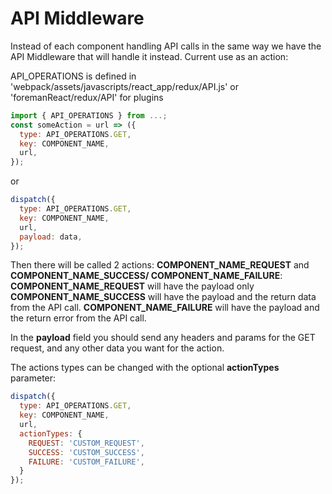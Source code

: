 # API Middleware

Instead of each component handling API calls in the same way we have the API Middleware that will handle it instead.
Current use as an action:

API_OPERATIONS is defined in 'webpack/assets/javascripts/react_app/redux/API.js'
or 'foremanReact/redux/API' for plugins
```js
import { API_OPERATIONS } from ...;
const someAction = url => ({
  type: API_OPERATIONS.GET,
  key: COMPONENT_NAME,
  url,
});
```

or

```js
dispatch({
  type: API_OPERATIONS.GET,
  key: COMPONENT_NAME,
  url,
  payload: data,
});
```

Then there will be called 2 actions: **COMPONENT_NAME_REQUEST** and **COMPONENT_NAME_SUCCESS/ COMPONENT_NAME_FAILURE**:
**COMPONENT_NAME_REQUEST** will have the payload only
**COMPONENT_NAME_SUCCESS** will have the payload and the return data from the API call.
**COMPONENT_NAME_FAILURE** will have the payload and the return error from the API call.

In the **payload** field you should send any headers and params for the GET request, and any other data you want for the action.

The actions types can be changed with the optional **actionTypes** parameter:

```js
dispatch({
  type: API_OPERATIONS.GET,
  key: COMPONENT_NAME,
  url,
  actionTypes: {
    REQUEST: 'CUSTOM_REQUEST',
    SUCCESS: 'CUSTOM_SUCCESS', 
    FAILURE: 'CUSTOM_FAILURE',
  }
});
```
